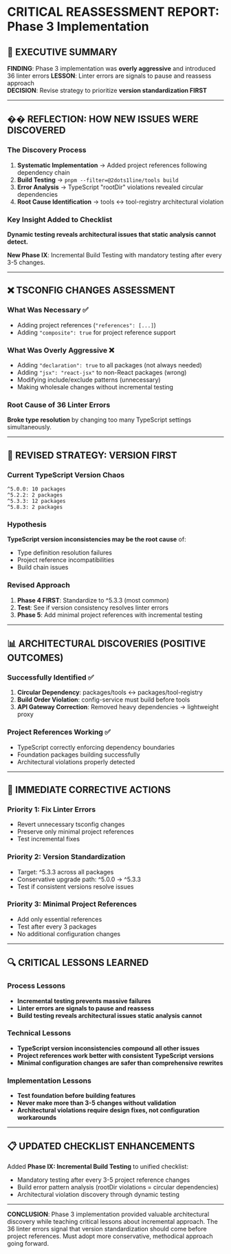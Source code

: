 # CRITICAL REASSESSMENT REPORT: Phase 3 Implementation

## 🚨 **EXECUTIVE SUMMARY**

**FINDING**: Phase 3 implementation was **overly aggressive** and introduced 36 linter errors
**LESSON**: Linter errors are signals to pause and reassess approach  
**DECISION**: Revise strategy to prioritize **version standardization FIRST**

---

## �� **REFLECTION: HOW NEW ISSUES WERE DISCOVERED**

### **The Discovery Process**
1. **Systematic Implementation** → Added project references following dependency chain
2. **Build Testing** → `pnpm --filter=@2dots1line/tools build` 
3. **Error Analysis** → TypeScript "rootDir" violations revealed circular dependencies
4. **Root Cause Identification** → tools ↔ tool-registry architectural violation

### **Key Insight Added to Checklist**
**Dynamic testing reveals architectural issues that static analysis cannot detect.**

**New Phase IX**: Incremental Build Testing with mandatory testing after every 3-5 changes.

---

## ❌ **TSCONFIG CHANGES ASSESSMENT**

### **What Was Necessary ✅**
- Adding project references (`"references": [...]`)
- Adding `"composite": true` for project reference support

### **What Was Overly Aggressive ❌**
- Adding `"declaration": true` to all packages (not always needed)
- Adding `"jsx": "react-jsx"` to non-React packages (wrong)
- Modifying include/exclude patterns (unnecessary)
- Making wholesale changes without incremental testing

### **Root Cause of 36 Linter Errors**
**Broke type resolution** by changing too many TypeScript settings simultaneously.

---

## 🔄 **REVISED STRATEGY: VERSION FIRST**

### **Current TypeScript Version Chaos**
```
^5.0.0: 10 packages
^5.2.2: 2 packages  
^5.3.3: 12 packages
^5.8.3: 2 packages
```

### **Hypothesis**
**TypeScript version inconsistencies may be the root cause** of:
- Type definition resolution failures
- Project reference incompatibilities  
- Build chain issues

### **Revised Approach**
1. **Phase 4 FIRST**: Standardize to ^5.3.3 (most common)
2. **Test**: See if version consistency resolves linter errors
3. **Phase 5**: Add minimal project references with incremental testing

---

## 📊 **ARCHITECTURAL DISCOVERIES (POSITIVE OUTCOMES)**

### **Successfully Identified ✅**
1. **Circular Dependency**: packages/tools ↔ packages/tool-registry
2. **Build Order Violation**: config-service must build before tools
3. **API Gateway Correction**: Removed heavy dependencies → lightweight proxy

### **Project References Working ✅**
- TypeScript correctly enforcing dependency boundaries
- Foundation packages building successfully
- Architectural violations properly detected

---

## 🎯 **IMMEDIATE CORRECTIVE ACTIONS**

### **Priority 1: Fix Linter Errors**
- Revert unnecessary tsconfig changes
- Preserve only minimal project references
- Test incremental fixes

### **Priority 2: Version Standardization**
- Target: ^5.3.3 across all packages
- Conservative upgrade path: ^5.0.0 → ^5.3.3
- Test if consistent versions resolve issues

### **Priority 3: Minimal Project References**
- Add only essential references
- Test after every 3 packages
- No additional configuration changes

---

## 🔍 **CRITICAL LESSONS LEARNED**

### **Process Lessons**
- **Incremental testing prevents massive failures**
- **Linter errors are signals to pause and reassess**
- **Build testing reveals architectural issues static analysis cannot**

### **Technical Lessons**
- **TypeScript version inconsistencies compound all other issues**
- **Project references work better with consistent TypeScript versions**
- **Minimal configuration changes are safer than comprehensive rewrites**

### **Implementation Lessons**
- **Test foundation before building features**
- **Never make more than 3-5 changes without validation**
- **Architectural violations require design fixes, not configuration workarounds**

---

## 📋 **UPDATED CHECKLIST ENHANCEMENTS**

Added **Phase IX: Incremental Build Testing** to unified checklist:
- Mandatory testing after every 3-5 project reference changes
- Build error pattern analysis (rootDir violations = circular dependencies)
- Architectural violation discovery through dynamic testing

---

**CONCLUSION**: Phase 3 implementation provided valuable architectural discovery while teaching critical lessons about incremental approach. The 36 linter errors signal that version standardization should come before project references. Must adopt more conservative, methodical approach going forward.
